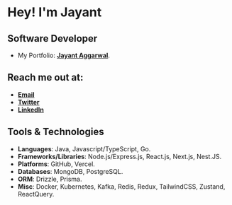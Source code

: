 # Hey! I'm Jayant 

## Software Developer

- My Portfolio: [**Jayant Aggarwal**](https://jayantagg.com/).

## Reach me out at:

- [**Email**](mailto:jayantaggarwal021@gmail.com)
- [**Twitter**](https://x.com/jayantftx)
- [**LinkedIn**](https://linkedin.com/jayant-aggarwal)


## Tools & Technologies

- **Languages**: Java, Javascript/TypeScript, Go.
- **Frameworks/Libraries**: Node.js/Express.js, React.js, Next.js, Nest.JS. 
- **Platforms**: GitHub, Vercel.
- **Databases**: MongoDB, PostgreSQL.
- **ORM**: Drizzle, Prisma.
- **Misc**: Docker, Kubernetes, Kafka, Redis, Redux, TailwindCSS, Zustand, ReactQuery.




